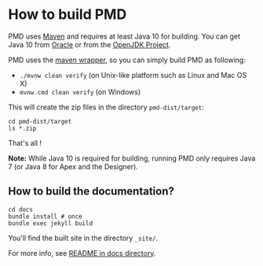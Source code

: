 # How to build PMD

PMD uses [Maven](https://maven.apache.org/) and requires at least Java 10 for building.
You can get Java 10 from [Oracle](http://www.oracle.com/technetwork/java/javase/downloads/index.html)
or from the [OpenJDK Project](http://jdk.java.net).

PMD uses the [maven wrapper](https://github.com/takari/maven-wrapper), so you can simply build PMD as following:

*   `./mvnw clean verify` (on Unix-like platform such as Linux and Mac OS X)
*   `mvnw.cmd clean verify` (on Windows)

This will create the zip files in the directory `pmd-dist/target`:

    cd pmd-dist/target
    ls *.zip

That's all !

**Note:** While Java 10 is required for building, running PMD only requires Java 7 (or Java 8 for Apex and the Designer).

## How to build the documentation?

    cd docs
    bundle install # once
    bundle exec jekyll build

You'll find the built site in the directory `_site/`.

For more info, see [README in docs directory](docs/README.md).

